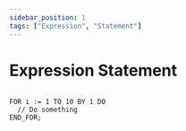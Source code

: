 ```yaml
---
sidebar_position: 1
tags: ["Expression", "Statement"]
---
```


# Expression Statement

```iecst

FOR i := 1 TO 10 BY 1 DO
  // Do something
END_FOR;

```

